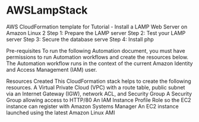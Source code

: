 # AWSLampStack
AWS CloudFormation template for Tutorial - Install a LAMP Web Server on Amazon Linux 2
Step 1: Prepare the LAMP server
Step 2: Test your LAMP server
Step 3: Secure the database serve
Step 4: Install php

Pre-requisites
  To run the following Automation document, you must have permissions to run Automation workflows and create the resources below. The Automation workflow runs in the       context of the current Amazon Identity and Access Management (IAM) user.

Resources Created
This CloudFormation stack helps to create the following resources.
A Virtual Private Cloud (VPC) with a route table, public subnet via an Internet Gateway (IGW), network ACL, and Security Group
A Security Group allowing access to HTTP/80
An IAM Instance Profile Role so the EC2 instance can register with Amazon Systems Manager
An EC2 instance launched using the latest Amazon Linux AMI
